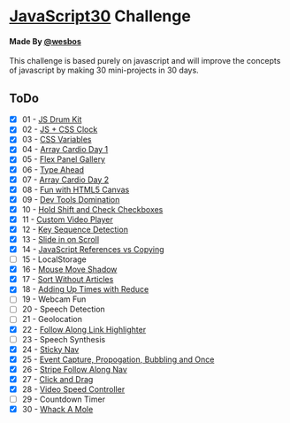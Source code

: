 # [JavaScript30](https://github.com/wesbos/JavaScript30) Challenge

#### Made By [@wesbos](https://github.com/wesbos)

This challenge is based purely on javascript and will improve the concepts of javascript by making 30 mini-projects in 30 days.

## ToDo

- [x] 01 - [JS Drum Kit](01-JavaScript-Drum-Kit/index.html)
- [x] 02 - [JS + CSS Clock](02-JS-CSS-Clock/index.html)
- [x] 03 - [CSS Variables](03-CSS-Variables/index.html)
- [x] 04 - [Array Cardio Day 1](04-Array-Cardio-Day-1/index.html)
- [x] 05 - [Flex Panel Gallery](05-Flex-Panel-Gallery/index.html)
- [x] 06 - [Type Ahead](06-Type-Ahead/index.html)
- [x] 07 - [Array Cardio Day 2](07-Array-Cardio-Day-2/index.html)
- [x] 08 - [Fun with HTML5 Canvas](08-Fun-With-Html5-Canvas/index.html)
- [x] 09 - [Dev Tools Domination](09-Dev-Tools-Tricks/index.html)
- [x] 10 - [Hold Shift and Check Checkboxes](10-Hold-Shift-And-Checkboxes/index.html)
- [x] 11 - [Custom Video Player](11-Custom-Video-Player/index.html)
- [x] 12 - [Key Sequence Detection](12-Key-Sequence-Detection/index.html)
- [x] 13 - [Slide in on Scroll](13-Slide-In-On-Scroll/index.html)
- [x] 14 - [JavaScript References vs Copying](14-References-VS-Copying/index.html)
- [ ] 15 - LocalStorage
- [x] 16 - [Mouse Move Shadow](16-Mouse-Move-Shadow/index.html)
- [x] 17 - [Sort Without Articles](17-Sort-Without-Articles/index.html)
- [x] 18 - [Adding Up Times with Reduce](18-Adding-Up-Times-with-Reduce/index.html)
- [ ] 19 - Webcam Fun
- [ ] 20 - Speech Detection
- [ ] 21 - Geolocation
- [x] 22 - [Follow Along Link Highlighter](22-Follow-Along-Link-Highlighter/index.html)
- [ ] 23 - Speech Synthesis
- [x] 24 - [Sticky Nav](24-Sticky-Nav/index.html)
- [x] 25 - [Event Capture, Propogation, Bubbling and Once](25-EventListenerProperties/index.html)
- [x] 26 - [Stripe Follow Along Nav](26-Stripe-Follow-Along-Nav/index.html)
- [x] 27 - [Click and Drag](27-Click-and-Drag/index.html)
- [x] 28 - [Video Speed Controller](28-Video-Speed-Controller/index.html)
- [ ] 29 - Countdown Timer
- [x] 30 - [Whack A Mole](30-Whack-A-Mole/index.html)
